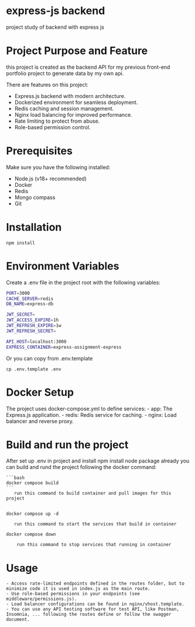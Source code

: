 # express-js backend
project study of backend with express js 

# Project Purpose and Feature 
this project is created as the backend API for my previous front-end portfolio project to generate data by my own api.

There are features on this project:
   - Express.js backend with modern architecture.
   - Dockerized environment for seamless deployment.
   - Redis caching and session management.
   - Nginx load balancing for improved performance.
   - Rate limiting to protect from abuse.
   - Role-based permission control.

# Prerequisites
Make sure you have the following installed:

   - Node.js (v18+ recommended)
   - Docker
   - Redis
   - Mongo compass
   - Git
# Installation
   
    npm install
  

# Environment Variables
Create a .env file in the project root with the following variables:
```bash
PORT=3000
CACHE_SERVER=redis
DB_NAME=express-db

JWT_SECRET=
JWT_ACCESS_EXPIRE=1h
JWT_REFRESH_EXPIRE=1w
JWT_REFRESH_SECRET=

API_HOST=localhost:3000
EXPRESS_CONTAINER=express-assignment-express 
```

Or you can copy from .env.template

   
    cp .env.template .env
   
    

# Docker Setup

The project uses docker-compose.yml to define services:
    - app: The Express.js application.
    - redis: Redis service for caching.
    - nginx: Load balancer and reverse proxy.

# Build and run the project
After set up .env in project and install npm install node package already
you can build and rund the project following the docker command:

    ```bash
    docker compose build
    ```
       run this command to build container and pull images for this project

   
    docker compose up -d
    
       run this command to start the services that build in container

    docker compose down
    
        run this command to stop services that running in container
   
# Usage
    - Access rate-limited endpoints defined in the routes folder, but to minimize code it is used in index.js as the main route.
    - Use role-based permissions in your endpoints (see middleware/permissions.js).
    - Load balancer configurations can be found in nginx/vhost.template.
    - You can use any API testing software for test API, like Postman, Insomnia, ... following the routes define or follow the swagger document. 

